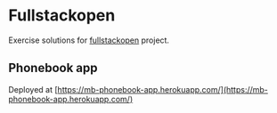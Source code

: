 # Fullstackopen

Exercise solutions for [fullstackopen](https://fullstackopen.com/en) project.

## Phonebook app

Deployed at [https://mb-phonebook-app.herokuapp.com/](https://mb-phonebook-app.herokuapp.com/)
